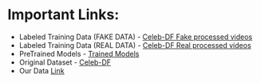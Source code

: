 # Important Links:
- Labeled Training Data (FAKE DATA) - [Celeb-DF Fake processed videos](https://drive.google.com/drive/folders/1SxCb_Wr7N4Wsc-uvjUl0i-6PpwYmwN65?usp=sharing)
- Labeled Training Data (REAL DATA) - [Celeb-DF Real processed videos](https://drive.google.com/drive/folders/1g97v9JoD3pCKA2TxHe8ZLRe4buX2siCQ?usp=sharing)
- PreTrained Models - [Trained Models](https://drive.google.com/drive/folders/1UX8jXUXyEjhLLZ38tcgOwGsZ6XFSLDJ-?usp=sharing)
- Original Dataset - [Celeb-DF](https://github.com/yuezunli/celeb-deepfakeforensics)
- Our Data [Link](https://drive.google.com/drive/folders/1-riEez58Y18MXUH6LnSGpGJR0XYzCoU5?usp=sharing)
